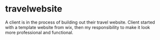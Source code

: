 # travelwebsite
A client is in the process of building out their travel website. Client started with a template website from wix, then my responsibility to make it look more professional and functional. 
